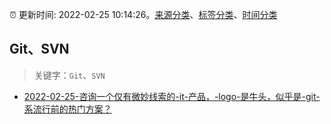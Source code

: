 :alarm_clock: 更新时间: 2022-02-25 10:14:26。[来源分类](../README.md)、[标签分类](../TAGS.md)、[时间分类](../TIMELINE.md)

## Git、SVN


> 关键字：`Git`、`SVN`



- [2022-02-25-咨询一个仅有微妙线索的-it-产品，-logo-是牛头，似乎是-git-系流行前的热门方案？](https://www.v2ex.com/t/836451) 